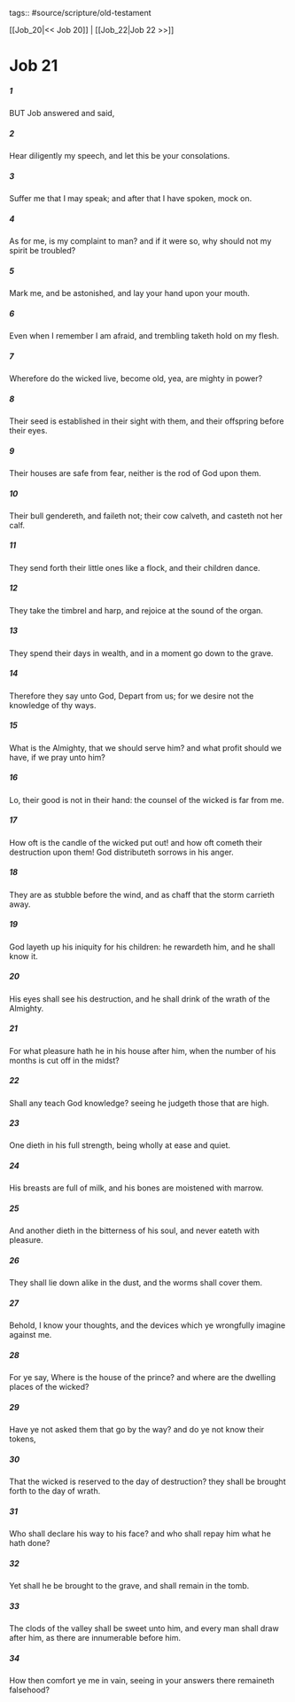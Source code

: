 tags:: #source/scripture/old-testament

[[Job_20|<< Job 20]] | [[Job_22|Job 22 >>]]

# Job 21

##### 1

BUT Job answered and said,

##### 2

Hear diligently my speech, and let this be your consolations.

##### 3

Suffer me that I may speak; and after that I have spoken, mock on.

##### 4

As for me, is my complaint to man? and if it were so, why should not my spirit be troubled?

##### 5

Mark me, and be astonished, and lay your hand upon your mouth.

##### 6

Even when I remember I am afraid, and trembling taketh hold on my flesh.

##### 7

Wherefore do the wicked live, become old, yea, are mighty in power?

##### 8

Their seed is established in their sight with them, and their offspring before their eyes.

##### 9

Their houses are safe from fear, neither is the rod of God upon them.

##### 10

Their bull gendereth, and faileth not; their cow calveth, and casteth not her calf.

##### 11

They send forth their little ones like a flock, and their children dance.

##### 12

They take the timbrel and harp, and rejoice at the sound of the organ.

##### 13

They spend their days in wealth, and in a moment go down to the grave.

##### 14

Therefore they say unto God, Depart from us; for we desire not the knowledge of thy ways.

##### 15

What is the Almighty, that we should serve him? and what profit should we have, if we pray unto him?

##### 16

Lo, their good is not in their hand: the counsel of the wicked is far from me.

##### 17

How oft is the candle of the wicked put out! and how oft cometh their destruction upon them! God distributeth sorrows in his anger.

##### 18

They are as stubble before the wind, and as chaff that the storm carrieth away.

##### 19

God layeth up his iniquity for his children: he rewardeth him, and he shall know it.

##### 20

His eyes shall see his destruction, and he shall drink of the wrath of the Almighty.

##### 21

For what pleasure hath he in his house after him, when the number of his months is cut off in the midst?

##### 22

Shall any teach God knowledge? seeing he judgeth those that are high.

##### 23

One dieth in his full strength, being wholly at ease and quiet.

##### 24

His breasts are full of milk, and his bones are moistened with marrow.

##### 25

And another dieth in the bitterness of his soul, and never eateth with pleasure.

##### 26

They shall lie down alike in the dust, and the worms shall cover them.

##### 27

Behold, I know your thoughts, and the devices which ye wrongfully imagine against me.

##### 28

For ye say, Where is the house of the prince? and where are the dwelling places of the wicked?

##### 29

Have ye not asked them that go by the way? and do ye not know their tokens,

##### 30

That the wicked is reserved to the day of destruction? they shall be brought forth to the day of wrath.

##### 31

Who shall declare his way to his face? and who shall repay him what he hath done?

##### 32

Yet shall he be brought to the grave, and shall remain in the tomb.

##### 33

The clods of the valley shall be sweet unto him, and every man shall draw after him, as there are innumerable before him.

##### 34

How then comfort ye me in vain, seeing in your answers there remaineth falsehood?

